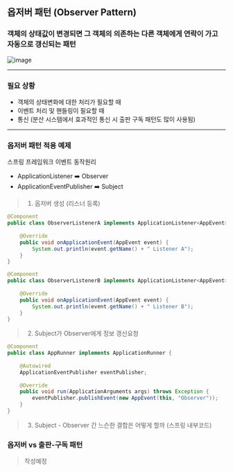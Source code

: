 옵저버 패턴 (Observer Pattern) 
---
### 객체의 상태값이 변경되면 그 객체의 의존하는 다른 객체에게 연락이 가고 자동으로 갱신되는 패턴

![image](https://github.com/miyeon48/study-design-pattern/assets/17865304/a757a754-5a70-4ebc-b532-93d5bb1c8135)

---
### 필요 상황

- 객체의 상태변화에 대한 처리가 필요할 때
- 이벤트 처리 및 핸들링이 필요할 때
- 통신
  (분산 시스템에서 효과적인 통신 시 출판 구독 패턴도 많이 사용됨)

---
### 옵저버 패턴 적용 예제


스프링 프레임워크 이벤트 동작원리

- ApplicationListener ➡️ Observer
- ApplicationEventPublisher ➡️ Subject

  
> 1. 옵저버 생성 (리스너 등록) 
```JAVA
@Component
public class ObserverListenerA implements ApplicationListener<AppEvent> {
    
    @Override
    public void onApplicationEvent(AppEvent event) {
        System.out.println(event.getName() + " Listener A");
    }
}
```

```JAVA
@Component
public class ObserverListenerB implements ApplicationListener<AppEvent> {
    
    @Override
    public void onApplicationEvent(AppEvent event) {
        System.out.println(event.getName() + " Listener B");
    }
}
```

> 2. Subject가 Observer에게 정보 갱신요청

```JAVA
@Component
public class AppRunner implements ApplicationRunner {
 
    @Autowired
    ApplicationEventPublisher eventPublisher;
 
    @Override
    public void run(ApplicationArguments args) throws Exception {
        eventPublisher.publishEvent(new AppEvent(this, "Observer"));        
    }
}

```

> 3. Subject - Observer 간 느슨한 결합은 어떻게 할까 (스프링 내부코드) 






### 옵저버 vs 출판-구독 패턴
> 작성예정


